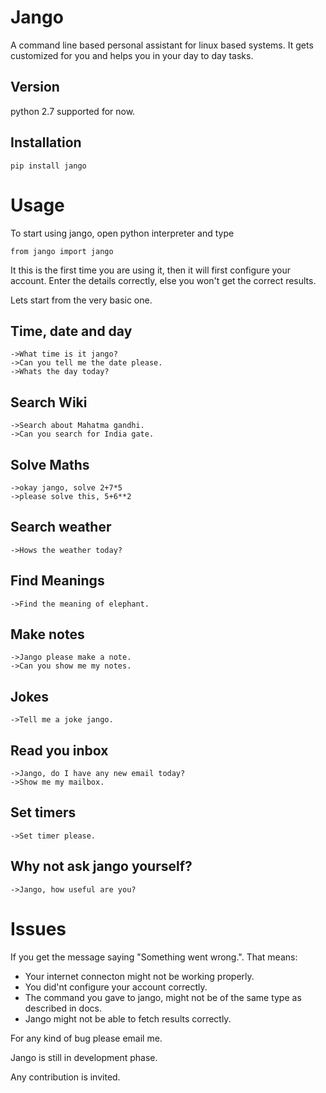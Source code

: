 Jango
==============

A command line based personal assistant for linux based systems. It gets customized for you and helps you in your day to day tasks.

Version
--------------

python 2.7 supported for now.

Installation
--------------

    pip install jango

Usage
==============

To start using jango, open python interpreter and type
    
    from jango import jango

It this is the first time you are using it, then it will first configure your account. Enter the details correctly, else you won't get the correct results. 

Lets start from the very basic one.

Time, date and day
--------------

    ->What time is it jango?
    ->Can you tell me the date please.
    ->Whats the day today?

Search Wiki
--------------

    ->Search about Mahatma gandhi.
    ->Can you search for India gate.

Solve Maths
--------------

    ->okay jango, solve 2+7*5
    ->please solve this, 5+6**2

Search weather
--------------

    ->Hows the weather today?

Find Meanings
--------------
    ->Find the meaning of elephant.

Make notes
--------------
    ->Jango please make a note.
    ->Can you show me my notes.

Jokes
--------------
    ->Tell me a joke jango.

Read you inbox
--------------
    ->Jango, do I have any new email today?
    ->Show me my mailbox.

Set timers
--------------
    ->Set timer please.

Why not ask jango yourself?
--------------
    ->Jango, how useful are you?


Issues
==============

If you get the message saying "Something went wrong.". That means:

- Your internet connecton might not be working properly.
- You did'nt configure your account correctly.
- The command you gave to jango, might not be of the same type as described in docs.
- Jango might not be able to fetch results correctly.

For any kind of bug please email me. 

Jango is still in development phase.

Any contribution is invited. 

